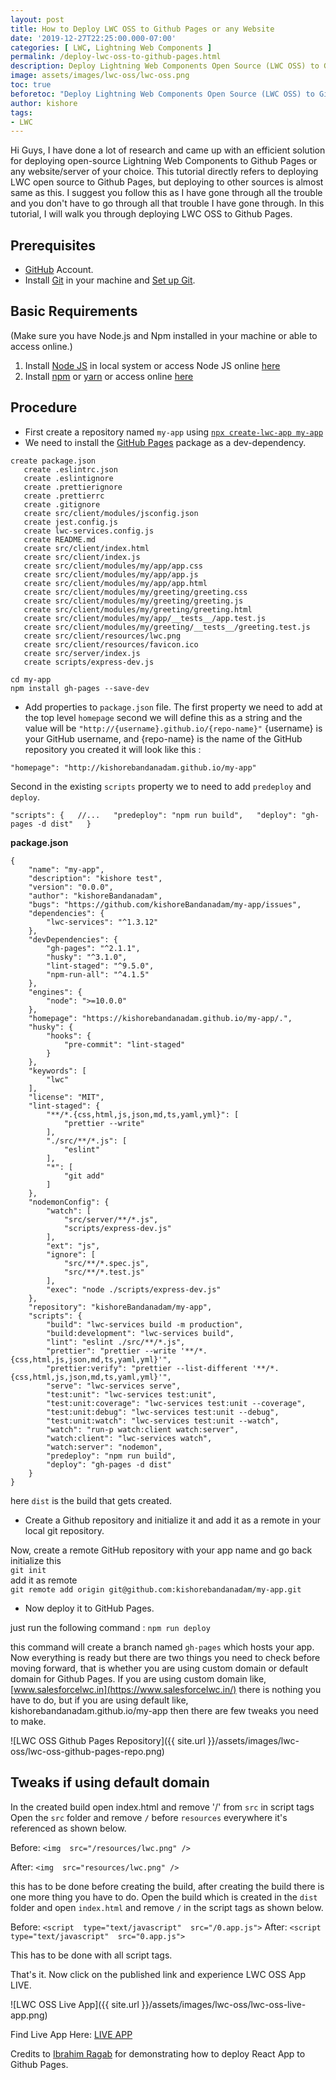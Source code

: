 ```yaml
---
layout: post
title: How to Deploy LWC OSS to Github Pages or any Website
date: '2019-12-27T22:25:00.000-07:00'
categories: [ LWC, Lightning Web Components ]
permalink: /deploy-lwc-oss-to-github-pages.html
description: Deploy Lightning Web Components Open Source (LWC OSS) to Github Pages. Step-by-step demonstration to deploy LWC OSS to Github pages with or without npm in Local machine.
image: assets/images/lwc-oss/lwc-oss.png
toc: true
beforetoc: "Deploy Lightning Web Components Open Source (LWC OSS) to Github Pages. Step-by-step demonstration to deploy LWC OSS to Github pages with or without npm in Local machine."
author: kishore
tags:
- LWC
---
```


Hi Guys, I have done a lot of research and came up with an efficient solution for deploying open-source Lightning Web Components to Github Pages or any website/server of your choice. This tutorial directly refers to deploying LWC open source to Github Pages, but deploying to other sources is almost same as this. I suggest you follow this as I have gone through all the trouble and you don't have to go through all that trouble I have gone through. In this tutorial, I will walk you through deploying LWC OSS to Github Pages.

## Prerequisites
-   [GitHub](https://github.com/join)  Account.
-   Install  [Git](https://git-scm.com/)  in your machine and  [Set up Git](https://help.github.com/en/articles/set-up-git).

## Basic Requirements 
(Make sure you have Node.js and Npm installed in your machine or able to access online.)
1. Install [Node JS](https://nodejs.org/) in local system or access Node JS online [here](https://codesandbox.io/)
2. Install [npm](https://nodejs.org/) or [yarn](https://yarnpkg.com/) or access online [here](https://codesandbox.io/)

## Procedure
- First create a repository named  `my-app`  using  [`npx create-lwc-app my-app`](https://lwc.dev/)
- We need to install the [GitHub Pages](https://www.npmjs.com/package/gh-pages)  package as a dev-dependency.

```
create package.json
   create .eslintrc.json
   create .eslintignore
   create .prettierignore
   create .prettierrc
   create .gitignore
   create src/client/modules/jsconfig.json
   create jest.config.js
   create lwc-services.config.js
   create README.md
   create src/client/index.html
   create src/client/index.js
   create src/client/modules/my/app/app.css
   create src/client/modules/my/app/app.js
   create src/client/modules/my/app/app.html
   create src/client/modules/my/greeting/greeting.css
   create src/client/modules/my/greeting/greeting.js
   create src/client/modules/my/greeting/greeting.html
   create src/client/modules/my/app/__tests__/app.test.js
   create src/client/modules/my/greeting/__tests__/greeting.test.js
   create src/client/resources/lwc.png
   create src/client/resources/favicon.ico
   create src/server/index.js
   create scripts/express-dev.js
```

`cd my-app`  
`npm install gh-pages --save-dev`

- Add properties to  `package.json`  file.
The first property we need to add at the top level  `homepage`  second we will define this as a string and the value will be  `"http://{username}.github.io/{repo-name}"`  {username} is your GitHub username, and {repo-name} is the name of the GitHub repository you created it will look like this :

`"homepage": "http://kishorebandanadam.github.io/my-app"`

Second in the existing  `scripts`  property we to need to add  `predeploy`  and  `deploy`. 

`"scripts": {  
//...  
"predeploy": "npm run build",  
"deploy": "gh-pages -d dist"  
}`

**package.json**
```
{
    "name": "my-app",
    "description": "kishore test",
    "version": "0.0.0",
    "author": "kishoreBandanadam",
    "bugs": "https://github.com/kishoreBandanadam/my-app/issues",
    "dependencies": {
        "lwc-services": "^1.3.12"
    },
    "devDependencies": {
        "gh-pages": "^2.1.1",
        "husky": "^3.1.0",
        "lint-staged": "^9.5.0",
        "npm-run-all": "^4.1.5"
    },
    "engines": {
        "node": ">=10.0.0"
    },
    "homepage": "https://kishorebandanadam.github.io/my-app/.",
    "husky": {
        "hooks": {
            "pre-commit": "lint-staged"
        }
    },
    "keywords": [
        "lwc"
    ],
    "license": "MIT",
    "lint-staged": {
        "**/*.{css,html,js,json,md,ts,yaml,yml}": [
            "prettier --write"
        ],
        "./src/**/*.js": [
            "eslint"
        ],
        "*": [
            "git add"
        ]
    },
    "nodemonConfig": {
        "watch": [
            "src/server/**/*.js",
            "scripts/express-dev.js"
        ],
        "ext": "js",
        "ignore": [
            "src/**/*.spec.js",
            "src/**/*.test.js"
        ],
        "exec": "node ./scripts/express-dev.js"
    },
    "repository": "kishoreBandanadam/my-app",
    "scripts": {
        "build": "lwc-services build -m production",
        "build:development": "lwc-services build",
        "lint": "eslint ./src/**/*.js",
        "prettier": "prettier --write '**/*.{css,html,js,json,md,ts,yaml,yml}'",
        "prettier:verify": "prettier --list-different '**/*.{css,html,js,json,md,ts,yaml,yml}'",
        "serve": "lwc-services serve",
        "test:unit": "lwc-services test:unit",
        "test:unit:coverage": "lwc-services test:unit --coverage",
        "test:unit:debug": "lwc-services test:unit --debug",
        "test:unit:watch": "lwc-services test:unit --watch",
        "watch": "run-p watch:client watch:server",
        "watch:client": "lwc-services watch",
        "watch:server": "nodemon",
        "predeploy": "npm run build",
        "deploy": "gh-pages -d dist"
    }
}
```

here `dist` is the build that gets created. 

- Create a Github repository and initialize it and add it as a remote in your local git repository.

Now, create a remote GitHub repository with your app name and go back initialize this  
`git init`  
add it as remote  
`git remote add origin git@github.com:kishorebandanadam/my-app.git`

- Now deploy it to GitHub Pages.

just run the following command :
`npm run deploy`

this command will create a branch named `gh-pages` which hosts your app.
Now everything is ready but there are two things you need to check before moving forward, that is whether you are using custom domain or default domain for Github Pages. If you are using custom domain like, [www.salesforcelwc.in](https://www.salesforcelwc.in/) there is nothing you have to do, but if you are using default like, kishorebandanadam.github.io/my-app then there are few tweaks you need to make.

![LWC OSS Github Pages Repository]({{ site.url }}/assets/images/lwc-oss/lwc-oss-github-pages-repo.png)

## Tweaks if using default domain
In the created build open index.html and remove '/' from `src` in script tags
Open the `src` folder and remove `/` before `resources` everywhere it's referenced as shown below.

Before: `<img  src="/resources/lwc.png" />`

After: `<img  src="resources/lwc.png" />`

this has to be done before creating the build, after creating the build there is one more thing you have to do. Open the build which is created in the `dist` folder and open `index.html` and remove `/` in the script tags as shown below.

Before: `<script  type="text/javascript"  src="/0.app.js">`
After: `<script  type="text/javascript"  src="0.app.js">`

This has to be done with all script tags.

That's it. Now click on the published link and experience LWC OSS App LIVE.

![LWC OSS Live App]({{ site.url }}/assets/images/lwc-oss/lwc-oss-live-app.png)

Find Live App Here: [LIVE APP](http://app.salesforcelwc.in/)

Credits to [Ibrahim Ragab](https://dev.to/yuribenjamin) for demonstrating how to deploy React App to Github Pages.

